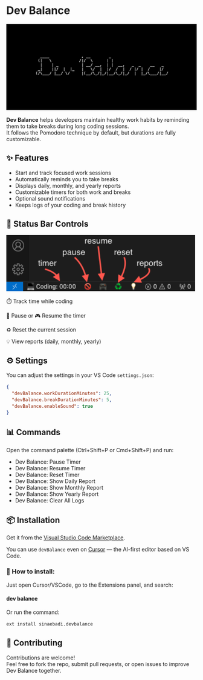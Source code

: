 # Dev Balance
![Screenshot](assets/screenshot.png)

**Dev Balance** helps developers maintain healthy work habits by reminding them to take breaks during long coding sessions.  
It follows the Pomodoro technique by default, but durations are fully customizable.

## ✨ Features

- Start and track focused work sessions
- Automatically reminds you to take breaks
- Displays daily, monthly, and yearly reports
- Customizable timers for both work and breaks
- Optional sound notifications
- Keeps logs of your coding and break history

## 🧭 Status Bar Controls

<img src="assets/screenshot2.png" alt="Status Bar Controls" width="500" />


⏱️ Track time while coding

🚫 Pause or 🎮 Resume the timer

♻️ Reset the current session

💡 View reports (daily, monthly, yearly)


## ⚙️ Settings

You can adjust the settings in your VS Code `settings.json`:

```json
{
  "devBalance.workDurationMinutes": 25,
  "devBalance.breakDurationMinutes": 5,
  "devBalance.enableSound": true
}
```

## 📊 Commands
Open the command palette (Ctrl+Shift+P or Cmd+Shift+P) and run:

- Dev Balance: Pause Timer
- Dev Balance: Resume Timer
- Dev Balance: Reset Timer
- Dev Balance: Show Daily Report
- Dev Balance: Show Monthly Report
- Dev Balance: Show Yearly Report
- Dev Balance: Clear All Logs


## 📦 Installation
Get it from the [Visual Studio Code Marketplace](https://marketplace.visualstudio.com/items?itemName=sinaebadi.dev-balance).


You can use `devBalance` even on [Cursor](https://www.cursor.sh/) — the AI-first editor based on VS Code.

### 🔧 How to install:
Just open Cursor/VSCode, go to the Extensions panel, and search:
#### dev balance
Or run the command:
```bash
ext install sinaebadi.devbalance
```


## 🤝 Contributing

Contributions are welcome!  
Feel free to fork the repo, submit pull requests, or open issues to improve Dev Balance together.
